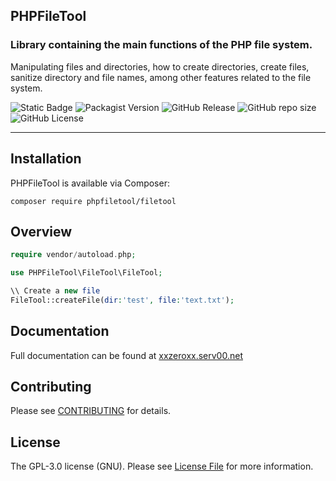 ## PHPFileTool

### Library containing the main functions of the PHP file system.

Manipulating files and directories, how to create directories, create files, sanitize directory and file names, among other features related to the file system.

![Static Badge](https://img.shields.io/badge/XxZeroxX-FFEF00?style=for-the-badge&label=Author&labelColor=485460)
![Packagist Version](https://img.shields.io/packagist/v/phpfiletool/filetool?server=https%3A%2F%2Fpackagist.org&style=for-the-badge&logo=packagist&logoColor=white&labelColor=485460&color=484C89)
![GitHub Release](https://img.shields.io/github/v/release/AntonioCarioca/PHP-FileTool?style=for-the-badge&label=RELEASE&labelColor=485460&color=484C89)
![GitHub repo size](https://img.shields.io/github/repo-size/AntonioCarioca/PHP-FileTool?style=for-the-badge&labelColor=485460&color=484C89)
![GitHub License](https://img.shields.io/github/license/AntonioCarioca/PHP-FileTool?style=for-the-badge&labelColor=485460&color=484C89)

---

## Installation

PHPFileTool is available via Composer:

```composer
composer require phpfiletool/filetool
```

## Overview

```php
require vendor/autoload.php;

use PHPFileTool\FileTool\FileTool;

\\ Create a new file
FileTool::createFile(dir:'test', file:'text.txt');
```

## Documentation

Full documentation can be found at
[xxzeroxx.serv00.net](https://xxzeroxx.serv00.net/)

## Contributing

Please see [CONTRIBUTING](CONTRIBUTING.md) for details.

## License

The GPL-3.0 license (GNU). Please see [License File](LICENSE) for more information.